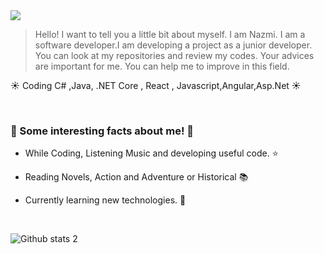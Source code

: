 <img src="https://miro.medium.com/max/1400/0*1mzotR23unNhunBc.png">
 
>Hello! I want to tell you a little bit about myself. I am Nazmi. I am a software developer.I am developing a project as a junior developer. You can look at my repositories and review my codes.  Your advices are important  for me. You can help me to improve in this field.


☀️ Coding C# ,Java, .NET Core , React , Javascript,Angular,Asp.Net  ☀️

<br>

### 🧬 Some interesting facts about me! 🧬
 
  - While Coding, Listening Music and developing useful code. ⭐️

  - Reading Novels, Action and Adventure or Historical 📚
  
  - Currently learning new technologies. 🥢
  
  <br>
  
![Github stats 2](https://github-readme-stats.vercel.app/api?username=nazmibecerik&show_icons=true&theme=radical)
